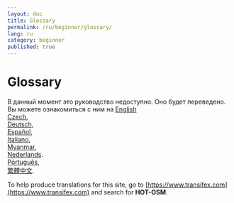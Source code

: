 ```yaml
---
layout: doc
title: Glossary
permalink: /ru/beginner/glossary/
lang: ru
category: beginner
published: true
---
```


Glossary
=============================  

В данный момент это руководство недоступно. Оно будет переведено. Вы можете ознакомиться с ним на 
[English](/en/beginner/glossary/)    <!--
[Bahasa Indonesia](/bi/beginner/glossary/),  
[Catalan](/ca/beginner/glossary/) -->  
[Czech](/cs/beginner/glossary/),   
[Deutsch](/de/beginner/glossary/),  
[Español](/es/beginner/glossary/),  <!--
[فارسی](/fa/beginner/glossary/),  
[Français](/fr/beginner/glossary/),  
[Hrvatski](/hr/beginner/glossary/),  -->  
[Italiano](/it/beginner/glossary/),  <!--
[日本語](/ja/beginner/glossary/),  -->  
[Myanmar](/my/beginner/glossary/),<!--  
[Norsk](/nb/beginner/glossary/), -->  
[Nederlands](/nl/beginner/glossary/).  
[Português](/pt/beginner/glossary/),  <!--
[Русский](/ru/beginner/glossary/),  
[Kiswahili](/sw/beginner/glossary/), 
[Shqip](/sq/beginner/glossary/),  
[Українська](/uk/beginner/glossary/), 
[简体中文](/zh/beginner/glossary/).-->  
[繁體中文](/zh-tw/beginner/glossary/).  

To help produce translations for this site, go to [https://www.transifex.com](https://www.transifex.com) and search for **HOT-OSM**.
